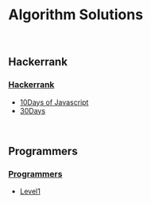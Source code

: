 # Algorithm Solutions
<br/>

## Hackerrank

### [Hackerrank](/Hackerrank)
- [10Days of Javascript](/Hackerrank/10Days%20of%20Javascript)
- [30Days](/Hackerrank/30Days)

<br/>

## Programmers
### [Programmers](/Programmers)
- [Level1](/Programmers/Level1)
